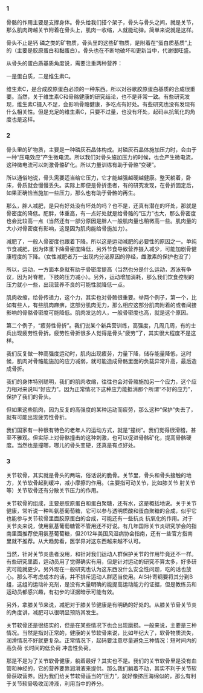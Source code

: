 ### 1

骨骼的作用主要是支撑身体。骨头给我们搭个架子，骨头与骨头之间，就是关节，那么肌肉跨越关节附着在骨头上，肌肉一收缩，人就能动弹。简单来说就是这样。

骨头不止是钙 磷之类的矿物质，骨头里的这些矿物质，是附着在“蛋白质基质”上的（主要是胶原蛋白和黏蛋白）。骨头也在不断地破坏和更新当中，代谢很旺盛。

从骨头的蛋白质基质角度说，需要注重两种营养：

一是蛋白质，二是维生素C。

维生素C，是合成胶原蛋白必须的一种东西。所以对谷歌胶原蛋白基质的合成很重要。当然，关于维生素C和骨骼健康的研究结论，也不是非常一致。有些研究发现，维生素C摄入不足，会影响骨骼健康，多吃点有好处。有些研究也没有发现有什么相关性。但是充足的维生素C，只要不过量，也没有坏处，起码从抗氧化的角度也是这样。

### 2

骨头里的矿物质，主要是一种磷灰石晶体构成。对磷灰石晶体施加压力时，会由于一种“压电效应”产生微电流。所以我们对骨头施加压力的时候，也会产生微电流，这种微电流可以刺激骨骼矿化。所以力量训练有助于骨骼“变硬”。

所以通俗地说，骨头需要适当给它压力，它才能越强越硬越健康。整天躺着，卧床，骨质就会慢慢丢失。实际上即便是骨折患者，有的研究发现，在骨折固定后，如果正确恰当施加一些压力，那么也有助于骨骼的再生。

那么，胖人减肥，是只有好处没有坏处的吗？也不是，还真有潜在的坏处，那就是骨密度的降低。肥胖，体重高，有一点好处就是给骨骼的“压力”也大，那么骨密度也会比较高一点（当然还有一部分原因是胖人一般肌肉量也稍微高一些。肌肉量的大小对骨密度有影响，这是因为肌肉能给骨施加力）。

减肥了，一般人骨密度也跟着下降。所以这是运动减肥的必要性的原因之一。单纯节食减肥，因为体重下降骨密度降低，另外节食导致营养摄入减少，可能加剧骨健康程度的下降。（女性减肥者万一出现内分泌原因的停经，雌激素的保护也没了）

所以，运动，一方面本身就有助于骨密度提高（当然也分是什么运动，游泳有争议，因为对脊椎，下肢的压力减小）。另外，运动增加消耗，那么我们饮食控制的压力就小一些，出现营养不良的可能性就降低一点。

肌肉收缩，给骨传递力，这个力，其实也对骨骼很重要。举两个例子，第一个，比如有些人，有些肌肉麻痹，这部分肌肉无力，那么相应这部分肌肉附着的或者间接影响的骨骼骨密度可能降低。肌肉发达的人，一般骨密度也高，就是这个原因。

第二个例子，“疲劳性骨折”。我们说某个新兵营训练，高强度，几周几周，有的士兵出现疲劳性骨折。疲劳性骨折很多人觉得是骨头“疲劳”了，其实很大程度不是这样。

我们反复做一种高强度运动时，肌肉出现疲劳，力量下降，储存能量降低，这时候，肌肉对骨骼能施加的应力减弱，就可能造成骨骼里面的负载异常升高，最后造成骨折。

我们的身体特别聪明，我们的肌肉收缩，往往也会对骨骼施加另一个应力，这个应力相对来说叫“好应力”。因为正常情况下这种应力能抵消那个所谓“不好的应力”，保护了我们的骨头。

但如果这些肌肉，因为反复的高强度的某种运动而疲劳，那么这种“保护”失去了，就有可能出现疲劳性骨折。

我们国家有一种很有特色的老年人的运动方式，就是“撞树”。我们觉得很滑稽，甚至不雅观。但实际上对骨骼撞击的这种刺激，也可以促进骨骼矿化，提高骨骼硬度。当然也是撞哪，哪儿的骨头变硬，还真是有点好处。

### 3

关节软骨，其实就是骨头的两端，俗话说的脆骨。关节里，骨头和骨头接触的地方，关节软骨起到缓冲，减小摩擦的作用。（主要指可动关节，比如膝关节 肘关节等）关节软骨还有分散关节压力的作用。

关节软骨的组成，主要是胶原蛋白和蛋白聚糖，还有水，这是概括地说。关于关节健康，常听说一种叫氨基葡萄糖，它可以参与透明质酸和蛋白聚糖的合成，似乎它也能参与关节软骨里面胶原蛋白的合成，可能还有一些抗炎 抗氧化的作用。对于关节炎来说，使用氨基葡萄糖管不管用还不好说。有几年国际关节炎研究学会的指南里面推荐使用氨基葡萄糖，但2012年美国风湿病协会指南，还有一些官方指南里就不推荐。从大趋势看，医学界对这东西越来越不认可。

当然，针对关节炎患者没用，和针对我们运动人群保护关节的作用毕竟还不一样。有些研究里面，运动员用了觉得确实有用，但是针对运动的研究不算太多，好多研究可能就更少。另外现在一般研究也认为这东西没什么安全性问题，吃的话也放心。那么不考虑成本的话，并不排斥运动人群适当使用。AIS补寄纲要将其分到B组，这组的运动补充剂，是没有大量明确的能提高运动能力的证据，但是教练员和运动员都感兴趣，有初步的证据暗示可能有效。

另外，拿膝关节来说，减肥对于膝关节健康是有明确的好处的。从膝关节骨关节炎的角度讲，减肥可以很明显预防其发生。

关节软骨还是很结实的，但是在某些情况下也会出现磨损。一般来说，主要是三种情况。当然是指对正常的，健康的关节软骨来说，比如年纪大了，软骨物质流失，润滑情况不好就更复杂。正常情况下，起码要注意尽量避免三种情况：短时间内的高负荷 长时间的低负荷 冲击性负荷。

那是不是为了关节软骨健康，躺着最好？其实也不是。我们的关节软骨里是没有血管和神经的，它的营养要靠润滑液来提供。那么我们躺着不动，其实不利于关节软骨获取营养。因为我们给关节软骨适当的“压力”，就好像挤压海绵似的，那么有利于关节软骨吸收润滑液，利用当中的养分。



